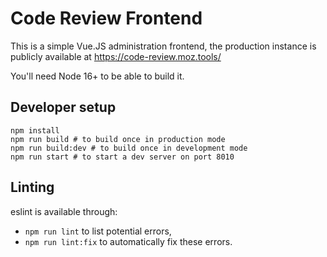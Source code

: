 Code Review Frontend
====================

This is a simple Vue.JS administration frontend, the production instance is publicly available at https://code-review.moz.tools/

You'll need Node 16+ to be able to build it.

Developer setup
---------------

```
npm install
npm run build # to build once in production mode
npm run build:dev # to build once in development mode
npm run start # to start a dev server on port 8010
```


Linting
-------

eslint is available through:

- `npm run lint` to list potential errors,
- `npm run lint:fix` to automatically fix these errors.
